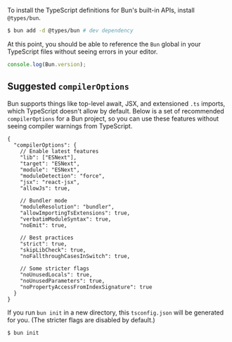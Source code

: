 To install the TypeScript definitions for Bun's built-in APIs, install `@types/bun`.

```bash
$ bun add -d @types/bun # dev dependency
```

At this point, you should be able to reference the `Bun` global in your TypeScript files without seeing errors in your editor.

```ts
console.log(Bun.version);
```

## Suggested `compilerOptions`

Bun supports things like top-level await, JSX, and extensioned `.ts` imports, which TypeScript doesn't allow by default. Below is a set of recommended `compilerOptions` for a Bun project, so you can use these features without seeing compiler warnings from TypeScript.

```jsonc
{
  "compilerOptions": {
    // Enable latest features
    "lib": ["ESNext"],
    "target": "ESNext",
    "module": "ESNext",
    "moduleDetection": "force",
    "jsx": "react-jsx",
    "allowJs": true,

    // Bundler mode
    "moduleResolution": "bundler",
    "allowImportingTsExtensions": true,
    "verbatimModuleSyntax": true,
    "noEmit": true,

    // Best practices
    "strict": true,
    "skipLibCheck": true,
    "noFallthroughCasesInSwitch": true,

    // Some stricter flags
    "noUnusedLocals": true,
    "noUnusedParameters": true,
    "noPropertyAccessFromIndexSignature": true
  }
}
```

If you run `bun init` in a new directory, this `tsconfig.json` will be generated for you. (The stricter flags are disabled by default.)

```bash
$ bun init
```
